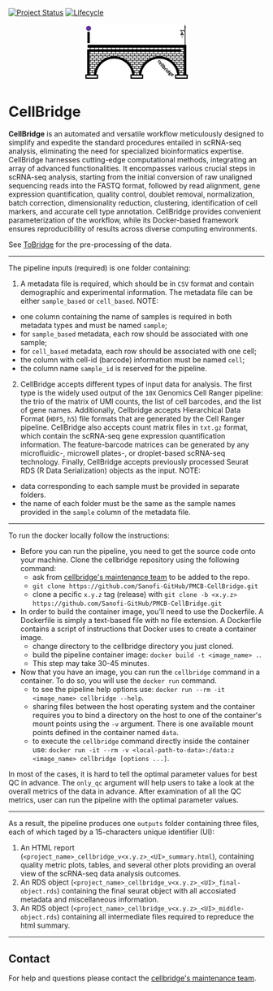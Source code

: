 [![Project Status](http://www.repostatus.org/badges/latest/active.svg)](http://www.repostatus.org/#active)
[![Lifecycle](https://img.shields.io/badge/lifecycle-stable-brightgreen.svg)](https://www.tidyverse.org/lifecycle/#stable)

<p align="center" width="100%">
<img width="40%" src="./cellbridge_logo.png"> 
</p>

# CellBridge

**CellBridge** is an automated and versatile workflow meticulously designed to
simplify and expedite the standard procedures entailed in scRNA-seq analysis,
eliminating the need for specialized bioinformatics expertise. CellBridge
harnesses cutting-edge computational methods, integrating an array of advanced
functionalities. It encompasses various crucial steps in scRNA-seq analysis,
starting from the initial conversion of raw unaligned sequencing reads into the
FASTQ format, followed by read alignment, gene expression quantification,
quality control, doublet removal, normalization, batch correction,
dimensionality reduction, clustering, identification of cell markers, and
accurate cell type annotation. CellBridge provides convenient parameterization
of the workflow, while its Docker-based framework ensures reproducibility of
results across diverse computing environments. 

See [ToBridge](https://github.com/Sanofi-GitHub/PMCB-ToBridge) for the
pre-processing of the data.

---

The pipeline inputs (required) is one folder containing:

1) A metadata file is required, which should be in `CSV` format and contain
demographic and experimental information. The metadata file can be either
`sample_based` or `cell_based`. NOTE: 
  * one column containing the name of samples is required in both metadata types and must be named `sample`; 
  * for `sample_based` metadata, each row should be associated with one sample; 
  * for `cell_based` metadata, each row should be associated with one cell; 
  * the column with cell-id (barcode) information must be named `cell`; 
  * the column name `sample_id` is reserved for the pipeline.
2) CellBridge accepts different types of input data for analysis. The first type
is the widely used output of the `10X` Genomics Cell Ranger pipeline: the trio of
the matrix of UMI counts, the list of cell barcodes, and the list of gene names.
Additionally, Cellbridge accepts Hierarchical Data Format (`HDF5`, `h5`) file
formats that are generated by the Cell Ranger pipeline. CellBridge also accepts
count matrix files in `txt.gz` format, which contain the scRNA-seq gene expression
quantification information. The feature-barcode matrices can be generated by any
microfluidic-, microwell plates-, or droplet-based scRNA-seq technology.
Finally, CellBridge accepts previously processed Seurat RDS (R Data
Serialization) objects as the input. NOTE:
  * data corresponding to each sample must be provided in separate folders. 
  * the name of each folder must be the same as the sample names provided in the `sample` column of the metadata file.

---

To run the docker locally follow the instructions:
* Before you can run the pipeline, you need to get the source code onto your machine. Clone the cellbridge repository using the following command: 
  + ask from [cellbridge's maintenance team](mailto:nima.nouri@sanofi.com) to be added to the repo.
  + `git clone https://github.com/Sanofi-GitHub/PMCB-CellBridge.git`
  + clone a pecific `x.y.z` tag (release) with `git clone -b <x.y.z> https://github.com/Sanofi-GitHub/PMCB-CellBridge.git`
* In order to build the container image, you’ll need to use the Dockerfile. A Dockerfile is simply a text-based file with no file extension. A Dockerfile contains a script of instructions that Docker uses to create a container image.
  + change directory to the cellbridge directory you just cloned.
  + build the pipeline container image: `docker build -t <image_name> .`. 
  + This step may take 30-45 minutes.
* Now that you have an image, you can run the `cellbridge` command in a container. To do so, you will use the `docker run` command.
  + to see the pipeline help options use: `docker run --rm -it <image_name> cellbridge --help`.
  + sharing files between the host operating system and the container requires you to bind a directory on the host to one of the container's mount points using the `-v` argument. There is one available mount points defined in the container named `data`.
  + to execute the `cellbridge` command directly inside the container use: `docker run -it --rm -v <local-path-to-data>:/data:z <image_name> cellbridge [options ...]`.

In most of the cases, it is hard to tell the optimal parameter values for best QC in advance. The `only_qc` argument will help users to take a look at the overall metrics of the data in advance. After examination of all the QC metrics, user can run the pipeline with the optimal parameter values.

---

As a result, the pipeline produces one `outputs` folder containing three files, each of which taged by a 15-characters unique identifier (UI):

1) An HTML report (`<project_name>_cellbridge_v<x.y.z>_<UI>_summary.html`), containing quality metric plots, tables, and several other plots providing an overal view of the scRNA-seq data analysis outcomes.
2) An RDS object (`<project_name>_cellbridge_v<x.y.z>_<UI>_final-object.rds`) containing the final seurat object with all accosiated metadata and miscellaneous information.
3) An RDS object (`<project_name>_cellbridge_v<x.y.z>_<UI>_middle-object.rds`) containing all intermediate files required to repreduce the html summary.

---

## Contact

For help and questions please contact the [cellbridge's maintenance team](mailto:nima.nouri@sanofi.com).
